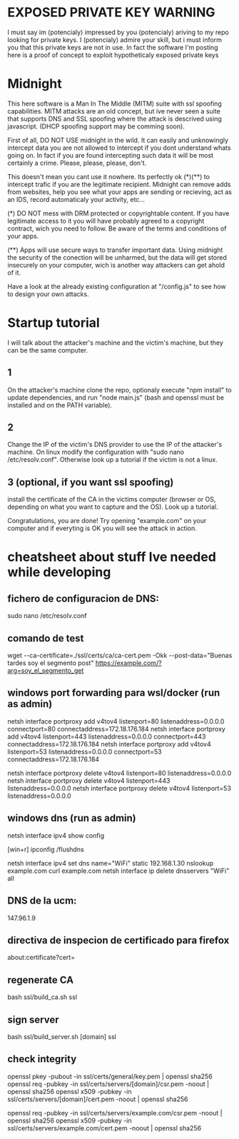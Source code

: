 # EXPOSED PRIVATE KEY WARNING
I must say im (potencialy) impressed by you (potencialy) ariving to my repo looking for private keys. I (potencialy) admire your skill, but i must inform you that this private keys are not in use. In fact the software I'm posting here is a proof of concept to exploit hypotheticaly exposed private keys
# Midnight

This here software is a Man In The Middle (MITM) suite with ssl spoofing capabilities. MITM attacks are an old concept, but ive never seen a suite that supports DNS and SSL spoofing where the attack is descrived using javascript. (DHCP spoofing support may be comming soon).

First of all, DO NOT USE midnight in the wild. It can easily and unknowingly intercept data you are not allowed to intercept if you dont understand whats going on. In fact if you are found intercepting such data it will be most certainly a crime. Please, please, please, don't. 

This doesn't mean you cant use it nowhere. Its perfectly ok (*)(**) to intercept trafic if you are the legitimate recipient. Midnight can remove adds from websites, help you see what your apps are sending or recieving, act as an IDS, record automaticaly your activity, etc...

(*) DO NOT mess with DRM protected or copyrightable content. If you have legitimate access to it you will have probably agreed to a copyright contract, wich you need to follow. Be aware of the terms and conditions of your apps.

(**) Apps will use secure ways to transfer important data. Using midnight the security of the conection will be unharmed, but the data will get stored insecurely on your computer, wich is another way attackers can get ahold of it. 

Have a look at the already existing configuration at "/config.js" to see how to design your own attacks.

# Startup tutorial

I will talk about the attacker's machine and the victim's machine, but they can be the same computer.
## 1
On the attacker's machine clone the repo, optionaly execute "npm install" to update dependencies, and run "node main.js" (bash and openssl must be installed and on the PATH variable).

## 2
Change the IP of the victim's DNS provider to use the IP of the attacker's machine. On linux modify the configuration with "sudo nano /etc/resolv.conf". Otherwise look up a tutorial if the victim is not a linux.

## 3 (optional, if you want ssl spoofing)
install the certificate of the CA in the victims computer (browser or OS, depending on what you want to capture and the OS). Look up a tutorial.

Congratulations, you are done! Try opening "example.com" on your computer and if everyting is OK you will see the attack in action.

# cheatsheet about stuff Ive needed while developing

## fichero de configuracion de DNS:
sudo nano /etc/resolv.conf

## comando de test
wget --ca-certificate=./ssl/certs/ca/ca-cert.pem -Okk --post-data="Buenas tardes soy el segmento post" https://example.com/?arg=soy_el_segmento_get

## windows port forwarding para wsl/docker (run as admin)
netsh interface portproxy add v4tov4 listenport=80 listenaddress=0.0.0.0 connectport=80 connectaddress=172.18.176.184
netsh interface portproxy add v4tov4 listenport=443 listenaddress=0.0.0.0 connectport=443 connectaddress=172.18.176.184
netsh interface portproxy add v4tov4 listenport=53 listenaddress=0.0.0.0 connectport=53 connectaddress=172.18.176.184

netsh interface portproxy delete v4tov4 listenport=80 listenaddress=0.0.0.0 
netsh interface portproxy delete v4tov4 listenport=443 listenaddress=0.0.0.0 
netsh interface portproxy delete v4tov4 listenport=53 listenaddress=0.0.0.0 

## windows dns (run as admin)

netsh interface ipv4 show config

[win+r] ipconfig /flushdns

netsh interface ipv4 set dns name="WiFi" static 192.168.1.30
nslookup example.com
curl example.com
netsh interface ip delete dnsservers "WiFi" all


## DNS de la ucm:
147.96.1.9

## directiva de inspecion de certificado para firefox

about:certificate?cert=

## regenerate CA 

bash ssl/build_ca.sh ssl

## sign server

bash ssl/build_server.sh [domain] ssl

## check integrity


openssl pkey -pubout -in ssl/certs/general/key.pem | openssl sha256
openssl req -pubkey -in ssl/certs/servers/[domain]/csr.pem -noout | openssl sha256
openssl x509 -pubkey -in ssl/certs/servers/[domain]/cert.pem -noout | openssl sha256

openssl req -pubkey -in ssl/certs/servers/example.com/csr.pem -noout | openssl sha256
openssl x509 -pubkey -in ssl/certs/servers/example.com/cert.pem -noout | openssl sha256
